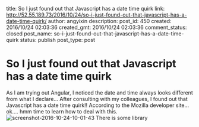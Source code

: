title: So I just found out that Javascript has a date time quirk
link: http://52.55.189.73/2016/10/24/so-i-just-found-out-that-javascript-has-a-date-time-quirk/
author: angyixin
description: 
post_id: 450
created: 2016/10/24 02:03:36
created_gmt: 2016/10/24 02:03:36
comment_status: closed
post_name: so-i-just-found-out-that-javascript-has-a-date-time-quirk
status: publish
post_type: post

# So I just found out that Javascript has a date time quirk

As I am trying out Angular, I noticed the date and time always looks different from what I declare... After consulting with my colleagues, I found out that Javascript has a date time quirk!! According to the Mozilla developer site... ok.... hmm time to learn how to deal with this. ![screenshot-2016-10-24-10-01-43](/wp-content/uploads/2016/10/Screenshot-2016-10-24-10.01.43-300x33.png) There is some library